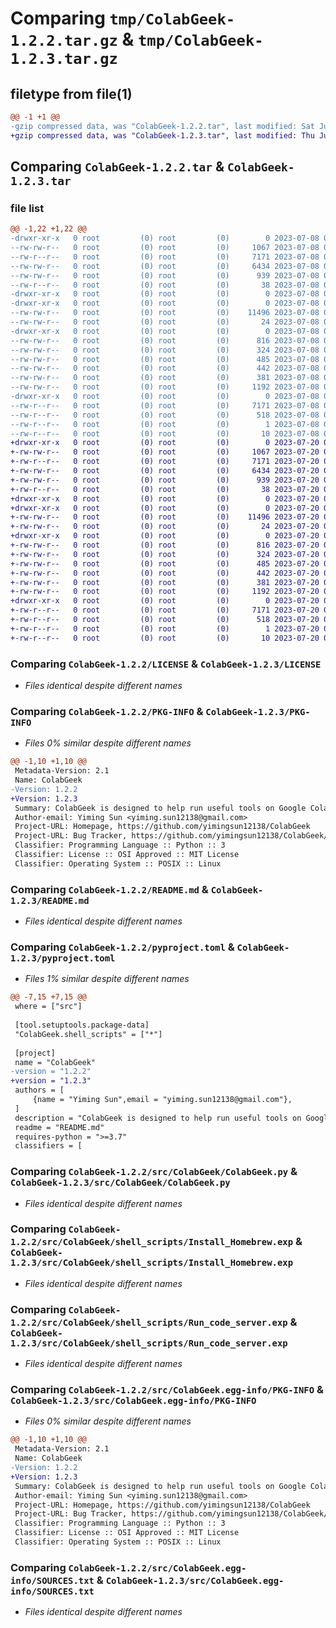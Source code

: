 # Comparing `tmp/ColabGeek-1.2.2.tar.gz` & `tmp/ColabGeek-1.2.3.tar.gz`

## filetype from file(1)

```diff
@@ -1 +1 @@
-gzip compressed data, was "ColabGeek-1.2.2.tar", last modified: Sat Jul  8 03:52:19 2023, max compression
+gzip compressed data, was "ColabGeek-1.2.3.tar", last modified: Thu Jul 20 09:39:17 2023, max compression
```

## Comparing `ColabGeek-1.2.2.tar` & `ColabGeek-1.2.3.tar`

### file list

```diff
@@ -1,22 +1,22 @@
-drwxr-xr-x   0 root         (0) root         (0)        0 2023-07-08 03:52:19.181100 ColabGeek-1.2.2/
--rw-rw-r--   0 root         (0) root         (0)     1067 2023-07-08 03:33:26.000000 ColabGeek-1.2.2/LICENSE
--rw-r--r--   0 root         (0) root         (0)     7171 2023-07-08 03:52:19.181100 ColabGeek-1.2.2/PKG-INFO
--rw-rw-r--   0 root         (0) root         (0)     6434 2023-07-08 03:33:26.000000 ColabGeek-1.2.2/README.md
--rw-rw-r--   0 root         (0) root         (0)      939 2023-07-08 03:43:44.000000 ColabGeek-1.2.2/pyproject.toml
--rw-r--r--   0 root         (0) root         (0)       38 2023-07-08 03:52:19.181100 ColabGeek-1.2.2/setup.cfg
-drwxr-xr-x   0 root         (0) root         (0)        0 2023-07-08 03:52:19.178100 ColabGeek-1.2.2/src/
-drwxr-xr-x   0 root         (0) root         (0)        0 2023-07-08 03:52:19.179100 ColabGeek-1.2.2/src/ColabGeek/
--rw-rw-r--   0 root         (0) root         (0)    11496 2023-07-08 03:33:26.000000 ColabGeek-1.2.2/src/ColabGeek/ColabGeek.py
--rw-rw-r--   0 root         (0) root         (0)       24 2023-07-08 03:33:26.000000 ColabGeek-1.2.2/src/ColabGeek/__init__.py
-drwxr-xr-x   0 root         (0) root         (0)        0 2023-07-08 03:52:19.181100 ColabGeek-1.2.2/src/ColabGeek/shell_scripts/
--rw-rw-r--   0 root         (0) root         (0)      816 2023-07-08 03:33:26.000000 ColabGeek-1.2.2/src/ColabGeek/shell_scripts/Install_Homebrew.exp
--rw-rw-r--   0 root         (0) root         (0)      324 2023-07-08 03:33:26.000000 ColabGeek-1.2.2/src/ColabGeek/shell_scripts/Install_Jekyll.exp
--rw-rw-r--   0 root         (0) root         (0)      485 2023-07-08 03:33:26.000000 ColabGeek-1.2.2/src/ColabGeek/shell_scripts/Install_Ruby.exp
--rw-rw-r--   0 root         (0) root         (0)      442 2023-07-08 03:33:26.000000 ColabGeek-1.2.2/src/ColabGeek/shell_scripts/Install_rbenv.exp
--rw-rw-r--   0 root         (0) root         (0)      381 2023-07-08 03:43:44.000000 ColabGeek-1.2.2/src/ColabGeek/shell_scripts/Run_Rstudio_server.sh
--rw-rw-r--   0 root         (0) root         (0)     1192 2023-07-08 03:33:26.000000 ColabGeek-1.2.2/src/ColabGeek/shell_scripts/Run_code_server.exp
-drwxr-xr-x   0 root         (0) root         (0)        0 2023-07-08 03:52:19.180101 ColabGeek-1.2.2/src/ColabGeek.egg-info/
--rw-r--r--   0 root         (0) root         (0)     7171 2023-07-08 03:52:19.000000 ColabGeek-1.2.2/src/ColabGeek.egg-info/PKG-INFO
--rw-r--r--   0 root         (0) root         (0)      518 2023-07-08 03:52:19.000000 ColabGeek-1.2.2/src/ColabGeek.egg-info/SOURCES.txt
--rw-r--r--   0 root         (0) root         (0)        1 2023-07-08 03:52:19.000000 ColabGeek-1.2.2/src/ColabGeek.egg-info/dependency_links.txt
--rw-r--r--   0 root         (0) root         (0)       10 2023-07-08 03:52:19.000000 ColabGeek-1.2.2/src/ColabGeek.egg-info/top_level.txt
+drwxr-xr-x   0 root         (0) root         (0)        0 2023-07-20 09:39:17.128736 ColabGeek-1.2.3/
+-rw-rw-r--   0 root         (0) root         (0)     1067 2023-07-20 09:25:38.000000 ColabGeek-1.2.3/LICENSE
+-rw-r--r--   0 root         (0) root         (0)     7171 2023-07-20 09:39:17.128736 ColabGeek-1.2.3/PKG-INFO
+-rw-rw-r--   0 root         (0) root         (0)     6434 2023-07-20 09:25:38.000000 ColabGeek-1.2.3/README.md
+-rw-rw-r--   0 root         (0) root         (0)      939 2023-07-20 09:32:13.000000 ColabGeek-1.2.3/pyproject.toml
+-rw-r--r--   0 root         (0) root         (0)       38 2023-07-20 09:39:17.128736 ColabGeek-1.2.3/setup.cfg
+drwxr-xr-x   0 root         (0) root         (0)        0 2023-07-20 09:39:17.125736 ColabGeek-1.2.3/src/
+drwxr-xr-x   0 root         (0) root         (0)        0 2023-07-20 09:39:17.126736 ColabGeek-1.2.3/src/ColabGeek/
+-rw-rw-r--   0 root         (0) root         (0)    11496 2023-07-20 09:25:38.000000 ColabGeek-1.2.3/src/ColabGeek/ColabGeek.py
+-rw-rw-r--   0 root         (0) root         (0)       24 2023-07-20 09:25:38.000000 ColabGeek-1.2.3/src/ColabGeek/__init__.py
+drwxr-xr-x   0 root         (0) root         (0)        0 2023-07-20 09:39:17.127736 ColabGeek-1.2.3/src/ColabGeek/shell_scripts/
+-rw-rw-r--   0 root         (0) root         (0)      816 2023-07-20 09:25:38.000000 ColabGeek-1.2.3/src/ColabGeek/shell_scripts/Install_Homebrew.exp
+-rw-rw-r--   0 root         (0) root         (0)      324 2023-07-20 09:25:38.000000 ColabGeek-1.2.3/src/ColabGeek/shell_scripts/Install_Jekyll.exp
+-rw-rw-r--   0 root         (0) root         (0)      485 2023-07-20 09:25:38.000000 ColabGeek-1.2.3/src/ColabGeek/shell_scripts/Install_Ruby.exp
+-rw-rw-r--   0 root         (0) root         (0)      442 2023-07-20 09:25:38.000000 ColabGeek-1.2.3/src/ColabGeek/shell_scripts/Install_rbenv.exp
+-rw-rw-r--   0 root         (0) root         (0)      381 2023-07-20 09:32:13.000000 ColabGeek-1.2.3/src/ColabGeek/shell_scripts/Run_Rstudio_server.sh
+-rw-rw-r--   0 root         (0) root         (0)     1192 2023-07-20 09:25:38.000000 ColabGeek-1.2.3/src/ColabGeek/shell_scripts/Run_code_server.exp
+drwxr-xr-x   0 root         (0) root         (0)        0 2023-07-20 09:39:17.126736 ColabGeek-1.2.3/src/ColabGeek.egg-info/
+-rw-r--r--   0 root         (0) root         (0)     7171 2023-07-20 09:39:17.000000 ColabGeek-1.2.3/src/ColabGeek.egg-info/PKG-INFO
+-rw-r--r--   0 root         (0) root         (0)      518 2023-07-20 09:39:17.000000 ColabGeek-1.2.3/src/ColabGeek.egg-info/SOURCES.txt
+-rw-r--r--   0 root         (0) root         (0)        1 2023-07-20 09:39:17.000000 ColabGeek-1.2.3/src/ColabGeek.egg-info/dependency_links.txt
+-rw-r--r--   0 root         (0) root         (0)       10 2023-07-20 09:39:17.000000 ColabGeek-1.2.3/src/ColabGeek.egg-info/top_level.txt
```

### Comparing `ColabGeek-1.2.2/LICENSE` & `ColabGeek-1.2.3/LICENSE`

 * *Files identical despite different names*

### Comparing `ColabGeek-1.2.2/PKG-INFO` & `ColabGeek-1.2.3/PKG-INFO`

 * *Files 0% similar despite different names*

```diff
@@ -1,10 +1,10 @@
 Metadata-Version: 2.1
 Name: ColabGeek
-Version: 1.2.2
+Version: 1.2.3
 Summary: ColabGeek is designed to help run useful tools on Google Colab, including port forwarding, web IDE and so on. It is worth noting that this package is also compatible with other Ubuntu operating system servers, so try on other platforms as well.
 Author-email: Yiming Sun <yiming.sun12138@gmail.com>
 Project-URL: Homepage, https://github.com/yimingsun12138/ColabGeek
 Project-URL: Bug Tracker, https://github.com/yimingsun12138/ColabGeek/issues
 Classifier: Programming Language :: Python :: 3
 Classifier: License :: OSI Approved :: MIT License
 Classifier: Operating System :: POSIX :: Linux
```

### Comparing `ColabGeek-1.2.2/README.md` & `ColabGeek-1.2.3/README.md`

 * *Files identical despite different names*

### Comparing `ColabGeek-1.2.2/pyproject.toml` & `ColabGeek-1.2.3/pyproject.toml`

 * *Files 1% similar despite different names*

```diff
@@ -7,15 +7,15 @@
 where = ["src"]
 
 [tool.setuptools.package-data]
 "ColabGeek.shell_scripts" = ["*"]
 
 [project]
 name = "ColabGeek"
-version = "1.2.2"
+version = "1.2.3"
 authors = [
     {name = "Yiming Sun",email = "yiming.sun12138@gmail.com"},
 ]
 description = "ColabGeek is designed to help run useful tools on Google Colab, including port forwarding, web IDE and so on. It is worth noting that this package is also compatible with other Ubuntu operating system servers, so try on other platforms as well."
 readme = "README.md"
 requires-python = ">=3.7"
 classifiers = [
```

### Comparing `ColabGeek-1.2.2/src/ColabGeek/ColabGeek.py` & `ColabGeek-1.2.3/src/ColabGeek/ColabGeek.py`

 * *Files identical despite different names*

### Comparing `ColabGeek-1.2.2/src/ColabGeek/shell_scripts/Install_Homebrew.exp` & `ColabGeek-1.2.3/src/ColabGeek/shell_scripts/Install_Homebrew.exp`

 * *Files identical despite different names*

### Comparing `ColabGeek-1.2.2/src/ColabGeek/shell_scripts/Run_code_server.exp` & `ColabGeek-1.2.3/src/ColabGeek/shell_scripts/Run_code_server.exp`

 * *Files identical despite different names*

### Comparing `ColabGeek-1.2.2/src/ColabGeek.egg-info/PKG-INFO` & `ColabGeek-1.2.3/src/ColabGeek.egg-info/PKG-INFO`

 * *Files 0% similar despite different names*

```diff
@@ -1,10 +1,10 @@
 Metadata-Version: 2.1
 Name: ColabGeek
-Version: 1.2.2
+Version: 1.2.3
 Summary: ColabGeek is designed to help run useful tools on Google Colab, including port forwarding, web IDE and so on. It is worth noting that this package is also compatible with other Ubuntu operating system servers, so try on other platforms as well.
 Author-email: Yiming Sun <yiming.sun12138@gmail.com>
 Project-URL: Homepage, https://github.com/yimingsun12138/ColabGeek
 Project-URL: Bug Tracker, https://github.com/yimingsun12138/ColabGeek/issues
 Classifier: Programming Language :: Python :: 3
 Classifier: License :: OSI Approved :: MIT License
 Classifier: Operating System :: POSIX :: Linux
```

### Comparing `ColabGeek-1.2.2/src/ColabGeek.egg-info/SOURCES.txt` & `ColabGeek-1.2.3/src/ColabGeek.egg-info/SOURCES.txt`

 * *Files identical despite different names*

